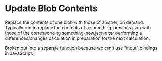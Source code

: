 # Update Blob Contents
Replace the contents of one blob with those of another, on demand. Typically run to replace the contents of a something-previous.json with those of the corresponding something-now.json after performing a differences/changes calculation in preparation for the next calculation.

Broken out into a separate function because we can't use "inout" bindings in JavaScript.
